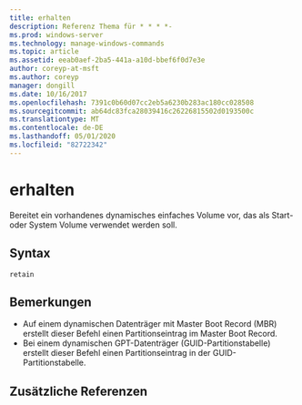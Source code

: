 ```yaml
---
title: erhalten
description: Referenz Thema für * * * *-
ms.prod: windows-server
ms.technology: manage-windows-commands
ms.topic: article
ms.assetid: eeab0aef-2ba5-441a-a10d-bbef6f0d7e3e
author: coreyp-at-msft
ms.author: coreyp
manager: dongill
ms.date: 10/16/2017
ms.openlocfilehash: 7391c0b60d07cc2eb5a6230b283ac180cc028508
ms.sourcegitcommit: ab64dc83fca28039416c26226815502d0193500c
ms.translationtype: MT
ms.contentlocale: de-DE
ms.lasthandoff: 05/01/2020
ms.locfileid: "82722342"
---
```

# <a name="retain"></a>erhalten



Bereitet ein vorhandenes dynamisches einfaches Volume vor, das als Start-oder System Volume verwendet werden soll.

## <a name="syntax"></a>Syntax

```
retain
```

## <a name="remarks"></a>Bemerkungen

-   Auf einem dynamischen Datenträger mit Master Boot Record (MBR) erstellt dieser Befehl einen Partitionseintrag im Master Boot Record.
-   Bei einem dynamischen GPT-Datenträger (GUID-Partitionstabelle) erstellt dieser Befehl einen Partitionseintrag in der GUID-Partitionstabelle.

## <a name="additional-references"></a>Zusätzliche Referenzen

